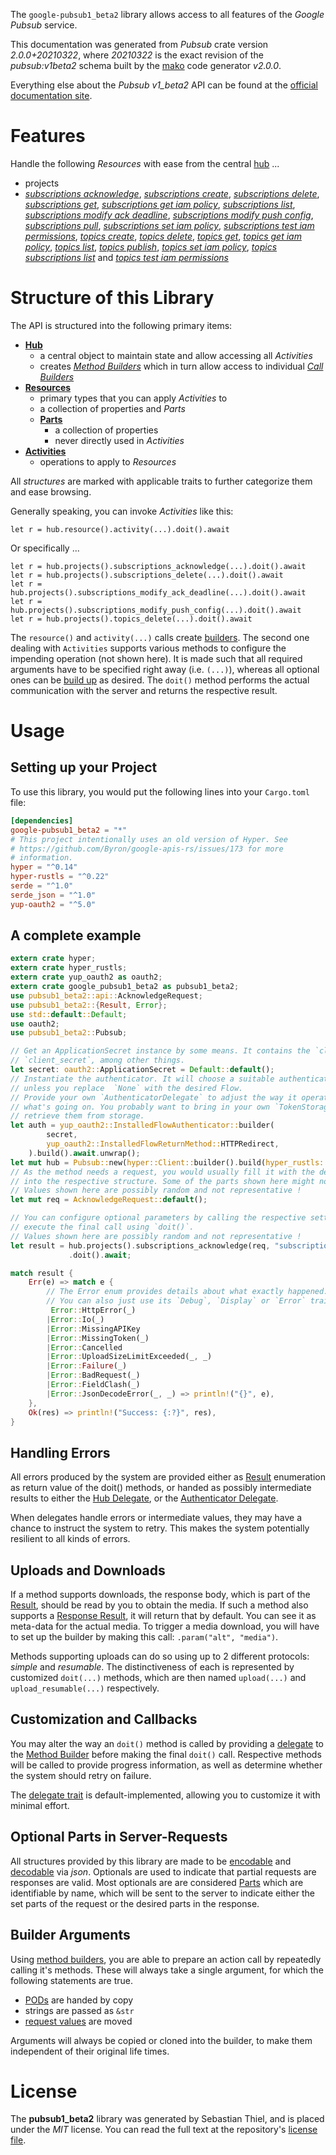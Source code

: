 <!---
DO NOT EDIT !
This file was generated automatically from 'src/mako/api/README.md.mako'
DO NOT EDIT !
-->
The `google-pubsub1_beta2` library allows access to all features of the *Google Pubsub* service.

This documentation was generated from *Pubsub* crate version *2.0.0+20210322*, where *20210322* is the exact revision of the *pubsub:v1beta2* schema built by the [mako](http://www.makotemplates.org/) code generator *v2.0.0*.

Everything else about the *Pubsub* *v1_beta2* API can be found at the
[official documentation site](https://cloud.google.com/pubsub/docs).
# Features

Handle the following *Resources* with ease from the central [hub](https://docs.rs/google-pubsub1_beta2/2.0.0+20210322/google_pubsub1_beta2/Pubsub) ... 

* projects
 * [*subscriptions acknowledge*](https://docs.rs/google-pubsub1_beta2/2.0.0+20210322/google_pubsub1_beta2/api::ProjectSubscriptionAcknowledgeCall), [*subscriptions create*](https://docs.rs/google-pubsub1_beta2/2.0.0+20210322/google_pubsub1_beta2/api::ProjectSubscriptionCreateCall), [*subscriptions delete*](https://docs.rs/google-pubsub1_beta2/2.0.0+20210322/google_pubsub1_beta2/api::ProjectSubscriptionDeleteCall), [*subscriptions get*](https://docs.rs/google-pubsub1_beta2/2.0.0+20210322/google_pubsub1_beta2/api::ProjectSubscriptionGetCall), [*subscriptions get iam policy*](https://docs.rs/google-pubsub1_beta2/2.0.0+20210322/google_pubsub1_beta2/api::ProjectSubscriptionGetIamPolicyCall), [*subscriptions list*](https://docs.rs/google-pubsub1_beta2/2.0.0+20210322/google_pubsub1_beta2/api::ProjectSubscriptionListCall), [*subscriptions modify ack deadline*](https://docs.rs/google-pubsub1_beta2/2.0.0+20210322/google_pubsub1_beta2/api::ProjectSubscriptionModifyAckDeadlineCall), [*subscriptions modify push config*](https://docs.rs/google-pubsub1_beta2/2.0.0+20210322/google_pubsub1_beta2/api::ProjectSubscriptionModifyPushConfigCall), [*subscriptions pull*](https://docs.rs/google-pubsub1_beta2/2.0.0+20210322/google_pubsub1_beta2/api::ProjectSubscriptionPullCall), [*subscriptions set iam policy*](https://docs.rs/google-pubsub1_beta2/2.0.0+20210322/google_pubsub1_beta2/api::ProjectSubscriptionSetIamPolicyCall), [*subscriptions test iam permissions*](https://docs.rs/google-pubsub1_beta2/2.0.0+20210322/google_pubsub1_beta2/api::ProjectSubscriptionTestIamPermissionCall), [*topics create*](https://docs.rs/google-pubsub1_beta2/2.0.0+20210322/google_pubsub1_beta2/api::ProjectTopicCreateCall), [*topics delete*](https://docs.rs/google-pubsub1_beta2/2.0.0+20210322/google_pubsub1_beta2/api::ProjectTopicDeleteCall), [*topics get*](https://docs.rs/google-pubsub1_beta2/2.0.0+20210322/google_pubsub1_beta2/api::ProjectTopicGetCall), [*topics get iam policy*](https://docs.rs/google-pubsub1_beta2/2.0.0+20210322/google_pubsub1_beta2/api::ProjectTopicGetIamPolicyCall), [*topics list*](https://docs.rs/google-pubsub1_beta2/2.0.0+20210322/google_pubsub1_beta2/api::ProjectTopicListCall), [*topics publish*](https://docs.rs/google-pubsub1_beta2/2.0.0+20210322/google_pubsub1_beta2/api::ProjectTopicPublishCall), [*topics set iam policy*](https://docs.rs/google-pubsub1_beta2/2.0.0+20210322/google_pubsub1_beta2/api::ProjectTopicSetIamPolicyCall), [*topics subscriptions list*](https://docs.rs/google-pubsub1_beta2/2.0.0+20210322/google_pubsub1_beta2/api::ProjectTopicSubscriptionListCall) and [*topics test iam permissions*](https://docs.rs/google-pubsub1_beta2/2.0.0+20210322/google_pubsub1_beta2/api::ProjectTopicTestIamPermissionCall)




# Structure of this Library

The API is structured into the following primary items:

* **[Hub](https://docs.rs/google-pubsub1_beta2/2.0.0+20210322/google_pubsub1_beta2/Pubsub)**
    * a central object to maintain state and allow accessing all *Activities*
    * creates [*Method Builders*](https://docs.rs/google-pubsub1_beta2/2.0.0+20210322/google_pubsub1_beta2/client::MethodsBuilder) which in turn
      allow access to individual [*Call Builders*](https://docs.rs/google-pubsub1_beta2/2.0.0+20210322/google_pubsub1_beta2/client::CallBuilder)
* **[Resources](https://docs.rs/google-pubsub1_beta2/2.0.0+20210322/google_pubsub1_beta2/client::Resource)**
    * primary types that you can apply *Activities* to
    * a collection of properties and *Parts*
    * **[Parts](https://docs.rs/google-pubsub1_beta2/2.0.0+20210322/google_pubsub1_beta2/client::Part)**
        * a collection of properties
        * never directly used in *Activities*
* **[Activities](https://docs.rs/google-pubsub1_beta2/2.0.0+20210322/google_pubsub1_beta2/client::CallBuilder)**
    * operations to apply to *Resources*

All *structures* are marked with applicable traits to further categorize them and ease browsing.

Generally speaking, you can invoke *Activities* like this:

```Rust,ignore
let r = hub.resource().activity(...).doit().await
```

Or specifically ...

```ignore
let r = hub.projects().subscriptions_acknowledge(...).doit().await
let r = hub.projects().subscriptions_delete(...).doit().await
let r = hub.projects().subscriptions_modify_ack_deadline(...).doit().await
let r = hub.projects().subscriptions_modify_push_config(...).doit().await
let r = hub.projects().topics_delete(...).doit().await
```

The `resource()` and `activity(...)` calls create [builders][builder-pattern]. The second one dealing with `Activities` 
supports various methods to configure the impending operation (not shown here). It is made such that all required arguments have to be 
specified right away (i.e. `(...)`), whereas all optional ones can be [build up][builder-pattern] as desired.
The `doit()` method performs the actual communication with the server and returns the respective result.

# Usage

## Setting up your Project

To use this library, you would put the following lines into your `Cargo.toml` file:

```toml
[dependencies]
google-pubsub1_beta2 = "*"
# This project intentionally uses an old version of Hyper. See
# https://github.com/Byron/google-apis-rs/issues/173 for more
# information.
hyper = "^0.14"
hyper-rustls = "^0.22"
serde = "^1.0"
serde_json = "^1.0"
yup-oauth2 = "^5.0"
```

## A complete example

```Rust
extern crate hyper;
extern crate hyper_rustls;
extern crate yup_oauth2 as oauth2;
extern crate google_pubsub1_beta2 as pubsub1_beta2;
use pubsub1_beta2::api::AcknowledgeRequest;
use pubsub1_beta2::{Result, Error};
use std::default::Default;
use oauth2;
use pubsub1_beta2::Pubsub;

// Get an ApplicationSecret instance by some means. It contains the `client_id` and 
// `client_secret`, among other things.
let secret: oauth2::ApplicationSecret = Default::default();
// Instantiate the authenticator. It will choose a suitable authentication flow for you, 
// unless you replace  `None` with the desired Flow.
// Provide your own `AuthenticatorDelegate` to adjust the way it operates and get feedback about 
// what's going on. You probably want to bring in your own `TokenStorage` to persist tokens and
// retrieve them from storage.
let auth = yup_oauth2::InstalledFlowAuthenticator::builder(
        secret,
        yup_oauth2::InstalledFlowReturnMethod::HTTPRedirect,
    ).build().await.unwrap();
let mut hub = Pubsub::new(hyper::Client::builder().build(hyper_rustls::HttpsConnector::with_native_roots()), auth);
// As the method needs a request, you would usually fill it with the desired information
// into the respective structure. Some of the parts shown here might not be applicable !
// Values shown here are possibly random and not representative !
let mut req = AcknowledgeRequest::default();

// You can configure optional parameters by calling the respective setters at will, and
// execute the final call using `doit()`.
// Values shown here are possibly random and not representative !
let result = hub.projects().subscriptions_acknowledge(req, "subscription")
             .doit().await;

match result {
    Err(e) => match e {
        // The Error enum provides details about what exactly happened.
        // You can also just use its `Debug`, `Display` or `Error` traits
         Error::HttpError(_)
        |Error::Io(_)
        |Error::MissingAPIKey
        |Error::MissingToken(_)
        |Error::Cancelled
        |Error::UploadSizeLimitExceeded(_, _)
        |Error::Failure(_)
        |Error::BadRequest(_)
        |Error::FieldClash(_)
        |Error::JsonDecodeError(_, _) => println!("{}", e),
    },
    Ok(res) => println!("Success: {:?}", res),
}

```
## Handling Errors

All errors produced by the system are provided either as [Result](https://docs.rs/google-pubsub1_beta2/2.0.0+20210322/google_pubsub1_beta2/client::Result) enumeration as return value of
the doit() methods, or handed as possibly intermediate results to either the 
[Hub Delegate](https://docs.rs/google-pubsub1_beta2/2.0.0+20210322/google_pubsub1_beta2/client::Delegate), or the [Authenticator Delegate](https://docs.rs/yup-oauth2/*/yup_oauth2/trait.AuthenticatorDelegate.html).

When delegates handle errors or intermediate values, they may have a chance to instruct the system to retry. This 
makes the system potentially resilient to all kinds of errors.

## Uploads and Downloads
If a method supports downloads, the response body, which is part of the [Result](https://docs.rs/google-pubsub1_beta2/2.0.0+20210322/google_pubsub1_beta2/client::Result), should be
read by you to obtain the media.
If such a method also supports a [Response Result](https://docs.rs/google-pubsub1_beta2/2.0.0+20210322/google_pubsub1_beta2/client::ResponseResult), it will return that by default.
You can see it as meta-data for the actual media. To trigger a media download, you will have to set up the builder by making
this call: `.param("alt", "media")`.

Methods supporting uploads can do so using up to 2 different protocols: 
*simple* and *resumable*. The distinctiveness of each is represented by customized 
`doit(...)` methods, which are then named `upload(...)` and `upload_resumable(...)` respectively.

## Customization and Callbacks

You may alter the way an `doit()` method is called by providing a [delegate](https://docs.rs/google-pubsub1_beta2/2.0.0+20210322/google_pubsub1_beta2/client::Delegate) to the 
[Method Builder](https://docs.rs/google-pubsub1_beta2/2.0.0+20210322/google_pubsub1_beta2/client::CallBuilder) before making the final `doit()` call. 
Respective methods will be called to provide progress information, as well as determine whether the system should 
retry on failure.

The [delegate trait](https://docs.rs/google-pubsub1_beta2/2.0.0+20210322/google_pubsub1_beta2/client::Delegate) is default-implemented, allowing you to customize it with minimal effort.

## Optional Parts in Server-Requests

All structures provided by this library are made to be [encodable](https://docs.rs/google-pubsub1_beta2/2.0.0+20210322/google_pubsub1_beta2/client::RequestValue) and 
[decodable](https://docs.rs/google-pubsub1_beta2/2.0.0+20210322/google_pubsub1_beta2/client::ResponseResult) via *json*. Optionals are used to indicate that partial requests are responses 
are valid.
Most optionals are are considered [Parts](https://docs.rs/google-pubsub1_beta2/2.0.0+20210322/google_pubsub1_beta2/client::Part) which are identifiable by name, which will be sent to 
the server to indicate either the set parts of the request or the desired parts in the response.

## Builder Arguments

Using [method builders](https://docs.rs/google-pubsub1_beta2/2.0.0+20210322/google_pubsub1_beta2/client::CallBuilder), you are able to prepare an action call by repeatedly calling it's methods.
These will always take a single argument, for which the following statements are true.

* [PODs][wiki-pod] are handed by copy
* strings are passed as `&str`
* [request values](https://docs.rs/google-pubsub1_beta2/2.0.0+20210322/google_pubsub1_beta2/client::RequestValue) are moved

Arguments will always be copied or cloned into the builder, to make them independent of their original life times.

[wiki-pod]: http://en.wikipedia.org/wiki/Plain_old_data_structure
[builder-pattern]: http://en.wikipedia.org/wiki/Builder_pattern
[google-go-api]: https://github.com/google/google-api-go-client

# License
The **pubsub1_beta2** library was generated by Sebastian Thiel, and is placed 
under the *MIT* license.
You can read the full text at the repository's [license file][repo-license].

[repo-license]: https://github.com/Byron/google-apis-rsblob/master/LICENSE.md
